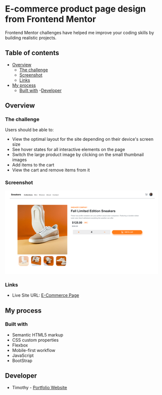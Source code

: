 # E-commerce product page design from Frontend Mentor

Frontend Mentor challenges have helped me improve your coding skills by building realistic projects.

## Table of contents

- [Overview](#overview)
  - [The challenge](#the-challenge)
  - [Screenshot](#screenshot)
  - [Links](#links)
- [My process](#my-process)
  - [Built with](#built-with)
-[Developer](#developer) 


## Overview

### The challenge

Users should be able to:

- View the optimal layout for the site depending on their device's screen size
- See hover states for all interactive elements on the page
- Switch the large product image by clicking on the small thumbnail images
- Add items to the cart
- View the cart and remove items from it

### Screenshot

![](./images/screenshot.png)

### Links

- Live Site URL: [E-Commerce Page](https://darq-envoy.github.io/e_commerce_webpage)

## My process

### Built with

- Semantic HTML5 markup
- CSS custom properties
- Flexbox
- Mobile-first workflow
- JavaScript
- BootStrap


## Developer
- Timothy - [Portfolio Website](https://www.darq-envoy.github.io)


